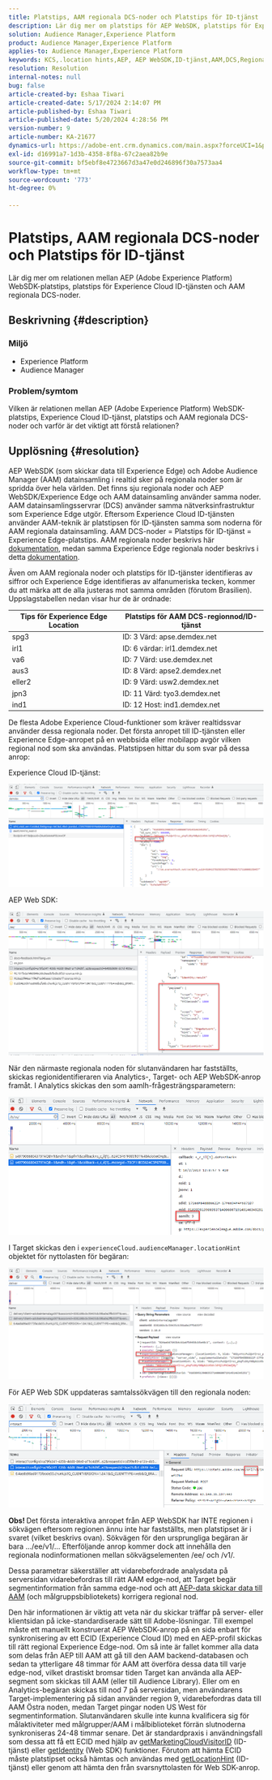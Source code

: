 ```yaml
---
title: Platstips, AAM regionala DCS-noder och Platstips för ID-tjänst
description: Lär dig mer om platstips för AEP WebSDK, platstips för Experience Cloud ID-tjänsten och AAM regionala DCS-noder.
solution: Audience Manager,Experience Platform
product: Audience Manager,Experience Platform
applies-to: Audience Manager,Experience Platform
keywords: KCS,.location hints,AEP, AEP WebSDK,ID-tjänst,AAM,DCS,Regional Nodes
resolution: Resolution
internal-notes: null
bug: false
article-created-by: Eshaa Tiwari
article-created-date: 5/17/2024 2:14:07 PM
article-published-by: Eshaa Tiwari
article-published-date: 5/20/2024 4:28:56 PM
version-number: 9
article-number: KA-21677
dynamics-url: https://adobe-ent.crm.dynamics.com/main.aspx?forceUCI=1&pagetype=entityrecord&etn=knowledgearticle&id=1ae7f2b3-5714-ef11-9f89-000d3a5c0892
exl-id: d16991a7-1d3b-4358-8f8a-67c2aea82b9e
source-git-commit: bf5ebf8e4723667d3a47e0d246896f30a7573aa4
workflow-type: tm+mt
source-wordcount: '773'
ht-degree: 0%

---
```


# Platstips, AAM regionala DCS-noder och Platstips för ID-tjänst


Lär dig mer om relationen mellan AEP (Adobe Experience Platform) WebSDK-platstips, platstips för Experience Cloud ID-tjänsten och AAM regionala DCS-noder.

## Beskrivning {#description}


### <b>Miljö</b>

- Experience Platform
- Audience Manager


### Problem/symtom

Vilken är relationen mellan AEP (Adobe Experience Platform) WebSDK-platstips, Experience Cloud ID-tjänst, platstips och AAM regionala DCS-noder och varför är det viktigt att förstå relationen?


## Upplösning {#resolution}


AEP WebSDK (som skickar data till Experience Edge) och Adobe Audience Manager (AAM) datainsamling i realtid sker på regionala noder som är spridda över hela världen. Det finns sju regionala noder och AEP WebSDK/Experience Edge och AAM datainsamling använder samma noder. AAM datainsamlingsservrar (DCS) använder samma nätverksinfrastruktur som Experience Edge utgör. Eftersom Experience Cloud ID-tjänsten använder AAM-teknik är platstipsen för ID-tjänsten samma som noderna för AAM regionala datainsamling. AAM DCS-noder = Platstips för ID-tjänst = Experience Edge-platstips. AAM regionala noder beskrivs här [dokumentation](https://experienceleague.adobe.com/docs/audience-manager/user-guide/api-and-sdk-code/dcs/dcs-api-reference/dcs-regions.html?lang=en), medan samma Experience Edge regionala noder beskrivs i detta [dokumentation](https://experienceleague.adobe.com/docs/experience-platform/edge-network-server-api/location-hints.html?lang=en).

Även om AAM regionala noder och platstips för ID-tjänster identifieras av siffror och Experience Edge identifieras av alfanumeriska tecken, kommer du att märka att de alla justeras mot samma områden (förutom Brasilien).  Uppslagstabellen nedan visar hur de är ordnade:


| Tips för Experience Edge Location | Platstips för AAM DCS-regionnod/ID-tjänst |
| --- | --- |
| spg3 | ID: 3 Värd: apse.demdex.net |
| irl1 | ID: 6 värdar: irl1.demdex.net |
| va6 | ID: 7 Värd: use.demdex.net |
| aus3 | ID: 8 Värd: apse2.demdex.net |
| eller2 | ID: 9 Värd: usw2.demdex.net |
| jpn3 | ID: 11 Värd: tyo3.demdex.net |
| ind1 | ID: 12 Host: ind1.demdex.net |


De flesta Adobe Experience Cloud-funktioner som kräver realtidssvar använder dessa regionala noder. Det första anropet till ID-tjänsten eller Experience Edge-anropet på en webbsida eller mobilapp avgör vilken regional nod som ska användas. Platstipsen hittar du som svar på dessa anrop:

Experience Cloud ID-tjänst:

![](assets/e80a1235-77bf-ed11-83ff-6045bd006239.png)



AEP Web SDK:

![](assets/8f50cbb3-75bf-ed11-83ff-6045bd006239.png)

När den närmaste regionala noden för slutanvändaren har fastställts, skickas regionidentifieraren via Analytics-, Target- och AEP WebSDK-anrop framåt. I Analytics skickas den som aamlh-frågesträngsparametern:

![](assets/33af14ff-77bf-ed11-83ff-6045bd006239.png)

I Target skickas den i `experienceCloud.audienceManager.locationHint` objektet för nyttolasten för begäran:

![](assets/dce94437-78bf-ed11-83ff-6045bd006239.png)

För AEP Web SDK uppdateras samtalssökvägen till den regionala noden:

![](assets/8245a050-79bf-ed11-83ff-6045bd006239.png)

<b>Obs! </b>Det första interaktiva anropet från AEP WebSDK har INTE regionen i sökvägen eftersom regionen ännu inte har fastställts, men platstipset är i svaret (vilket beskrivs ovan). Sökvägen för den ursprungliga begäran är bara .../ee/v1/... Efterföljande anrop kommer dock att innehålla den regionala nodinformationen mellan sökvägselementen /ee/ och /v1/.

Dessa parametrar säkerställer att vidarebefordrade analysdata på serversidan vidarebefordras till rätt AAM edge-nod, att Target begär segmentinformation från samma edge-nod och att [AEP-data skickar data till AAM](https://experienceleague.adobe.com/docs/audience-manager/user-guide/implementation-integration-guides/integration-experience-platform/aam-aep-audience-sharing.html?lang=en) (och målgruppsbibliotekets) korrigera regional nod.

Den här informationen är viktig att veta när du skickar träffar på server- eller klientsidan på icke-standardiserade sätt till Adobe-lösningar. Till exempel måste ett manuellt konstruerat AEP WebSDK-anrop på en sida enbart för synkronisering av ett ECID (Experience Cloud ID) med en AEP-profil skickas till rätt regional Experience Edge-nod. Om så inte är fallet kommer alla data som delas från AEP till AAM att gå till den AAM backend-databasen och sedan ta ytterligare 48 timmar för AAM att överföra dessa data till varje edge-nod, vilket drastiskt bromsar tiden Target kan använda alla AEP-segment som skickas till AAM (eller till Audience Library). Eller om en Analytics-begäran skickas till nod 7 på serversidan, men användarens Target-implementering på sidan använder region 9, vidarebefordras data till AAM Östra noden, medan Target pingar noden US West för segmentinformation. Slutanvändaren skulle inte kunna kvalificera sig för målaktiviteter med målgrupper/AAM i målbiblioteket förrän slutnoderna synkroniseras 24-48 timmar senare. Det är standardpraxis i användningsfall som dessa att få ett ECID med hjälp av [getMarketingCloudVisitorID](https://experienceleague.adobe.com/docs/id-service/using/id-service-api/methods/getmcvid.html?lang=en) (ID-tjänst) eller [getIdentity](https://experienceleague.adobe.com/docs/experience-platform/edge/extension/accessing-the-ecid.html?lang=en) (Web SDK) funktioner. Förutom att hämta ECID måste platstipset också hämtas och användas med [getLocationHint](https://experienceleague.adobe.com/docs/id-service/using/id-service-api/methods/getlocationhint.html?lang=en) (ID-tjänst) eller genom att hämta den från svarsnyttolasten för Web SDK-anrop.
